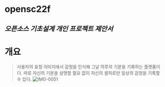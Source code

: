 opensc22f
=========
*오픈소스 기초설계 개인 프로젝트 제안서*
-----------------------------------

# 개요
> 사용자의 표정 이미지에서 감정을 인식해 그날 하루의 기분을 기록하는 플랫폼이다. 따로 자신의 기분을 설명할 필요 없이 자신의 셀피로만 일상의 감정을 기록할 수 있다.
>    ![IMG-0051](https://user-images.githubusercontent.com/101104393/195854431-0c757d1b-3f6f-4bd7-b1b1-f2b0fa0d9f22.JPG "")
